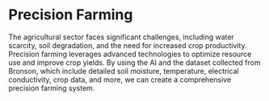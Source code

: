 # Precision Farming 

The agricultural sector faces significant challenges, including water scarcity, soil degradation, and the need for increased crop productivity. Precision farming leverages advanced technologies to optimize resource use and improve crop yields. By using the AI and the dataset collected from Bronson, which include detailed soil moisture, temperature, electrical conductivity, crop data, and more, we can create a comprehensive precision farming system.
